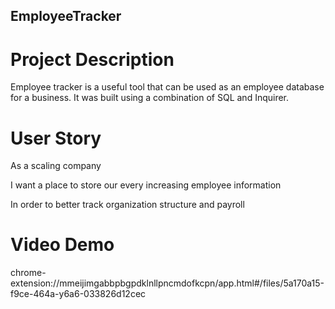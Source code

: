 ## EmployeeTracker

# Project Description
Employee tracker is a useful tool that can be used as an employee database for a business. It was built using a combination of SQL and Inquirer. 

# User Story
As a scaling company

I want a place to store our every increasing employee information

In order to better track organization structure and payroll

# Video Demo

chrome-extension://mmeijimgabbpbgpdklnllpncmdofkcpn/app.html#/files/5a170a15-f9ce-464a-y6a6-033826d12cec
